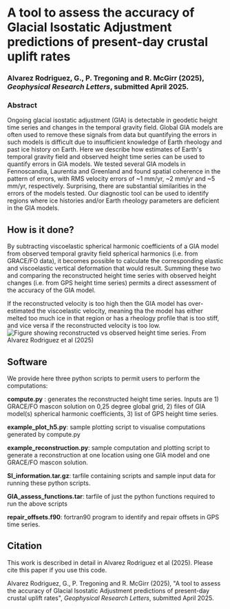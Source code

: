 # A tool to assess the accuracy of Glacial Isostatic Adjustment predictions of present-day crustal uplift rates
### Alvarez Rodriguez, G., P. Tregoning and R. McGirr (2025),  _Geophysical Research Letters_, submitted April 2025.

### Abstract
Ongoing glacial isostatic adjustment (GIA) is detectable in geodetic height time series and changes in the temporal gravity field. Global GIA models are often used to remove these signals from data but quantifying the errors in such models is difficult due to insufficient knowledge of Earth rheology and past ice history on Earth. Here we describe how estimates of Earth's temporal gravity field and observed height time series can be used to quantify errors in GIA models. We tested several GIA models in Fennoscandia, Laurentia and Greenland and found spatial coherence in the pattern of errors, with RMS velocity errors of ~1 mm/yr, ~2 mm/yr and ~5 mm/yr, respectively. Surprising, there are substantial similarities in the errors of the models tested. Our diagnostic tool can be used to identify regions where ice histories and/or Earth rheology parameters are deficient in the GIA models.


## How is it done?
By subtracting viscoelastic spherical harmonic coefficients of a GIA model from observed temporal gravity field spherical harmonics (i.e. from GRACE/FO data), it becomes possible to calculate the corresponding elastic and viscoelastic vertical deformation that would result. Summing these two and comparing the reconstructed height time series with observed height changes (i.e. from GPS height time series) permits a direct assessment of the accuracy of the GIA model.

If the reconstructed velocity is too high then the GIA model has over-estimated the viscoelastic velocity, meaning tha the model has either melted too much ice in that region or has a rheology profile that is too stiff, and vice versa if the reconstructed velocity is too low.
![Figure showing reconstructed vs observed height time series. From Alvarez Rodriguez et al (2025)](https://rses.anu.edu.au/geodynamics/GIA_assess/Fig1.jpeg)

## Software
We provide here three python scripts to permit users to perform the computations:

**compute.py** : generates the reconstructed height time series. Inputs are 1) GRACE/FO mascon solution on 0,25 degree global grid, 2) files of GIA model(s) spherical harmonic coefficients, 3) list of GPS height time series.

**example_plot_h5.py**: sample plotting script to visualise computations generated by compute.py

**example_reconstruction.py**: sample computation and plotting script to generate a reconstruction at one location using one GIA model and one GRACE/FO mascon solution.

**SI_information.tar.gz**: tarfile containing scripts and sample input data for running these python scripts.

**GIA_assess_functions.tar**: tarfile of just the python functions required to run the above scripts

**repair_offsets.f90**: fortran90 program to identify and repair offsets in GPS time series.


## Citation
This work is described in detail in Alvarez Rodriguez et al (2025). Please cite this paper if you use this code.


Alvarez Rodriguez, G., P. Tregoning and R. McGirr (2025), "A tool to assess the accuracy of Glacial Isostatic Adjustment predictions of present-day crustal uplift rates", _Geophysical Research Letters_, submitted April 2025.

